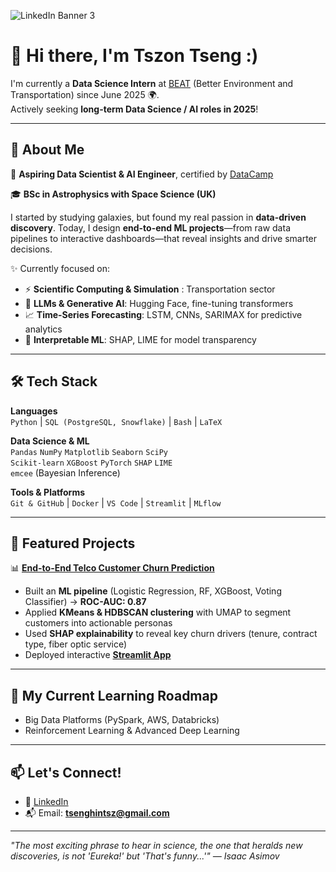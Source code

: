 ![LinkedIn Banner 3](https://github.com/user-attachments/assets/882dbdfc-ccd1-445f-831a-359603d8e2dd)
# 👋 Hi there, I'm Tszon Tseng :)

I'm currently a **Data Science Intern** at [BEAT](https://www.beatzero.co.uk/) (Better Environment and Transportation) since June 2025 🌍.  
Actively seeking **long-term Data Science / AI roles in 2025**!

---

## 🚀 About Me

🎯 **Aspiring Data Scientist & AI Engineer**, certified by [DataCamp](https://www.datacamp.com/certificate/AEDS0014305898265)  

🎓 **BSc in Astrophysics with Space Science (UK)**

I started by studying galaxies, but found my real passion in **data-driven discovery**. Today, I design **end-to-end ML projects**—from raw data pipelines to interactive dashboards—that reveal insights and drive smarter decisions.  

✨ Currently focused on:
- ⚡ **Scientific Computing & Simulation** : Transportation sector
- 🧠 **LLMs & Generative AI**: Hugging Face, fine-tuning transformers  
- 📈 **Time-Series Forecasting**: LSTM, CNNs, SARIMAX for predictive analytics  
- 🔎 **Interpretable ML**: SHAP, LIME for model transparency  


---

## 🛠️ Tech Stack

**Languages**  
`Python` | `SQL (PostgreSQL, Snowflake)` | `Bash` | `LaTeX`

**Data Science & ML**  
`Pandas` `NumPy` `Matplotlib` `Seaborn` `SciPy`  
`Scikit-learn` `XGBoost` `PyTorch` `SHAP` `LIME`  
`emcee` (Bayesian Inference)

**Tools & Platforms**  
`Git & GitHub` | `Docker` | `VS Code` | `Streamlit` | `MLflow`

---

## 📂 Featured Projects

📊 **[End-to-End Telco Customer Churn Prediction](https://github.com/Tszon/End-to-End_DS_ML_Project)**  
- Built an **ML pipeline** (Logistic Regression, RF, XGBoost, Voting Classifier) → **ROC-AUC: 0.87**  
- Applied **KMeans & HDBSCAN clustering** with UMAP to segment customers into actionable personas  
- Used **SHAP explainability** to reveal key churn drivers (tenure, contract type, fiber optic service)  
- Deployed interactive **[Streamlit App](https://tszontseng-telco-end2end-customer-churn-project.streamlit.app/)**  

---

## 🌱 My Current Learning Roadmap
- Big Data Platforms (PySpark, AWS, Databricks)  
- Reinforcement Learning & Advanced Deep Learning  

---

## 📫 Let's Connect!

- 💼 [LinkedIn](https://www.linkedin.com/in/tszon-tseng-a381aa297/)  
- 📬 Email: **tsenghintsz@gmail.com**  

---

*"The most exciting phrase to hear in science, the one that heralds new discoveries, is not 'Eureka!' but 'That's funny...'" — Isaac Asimov*  
